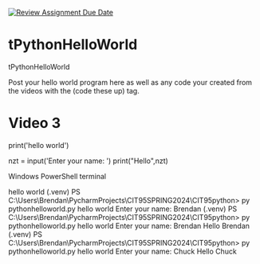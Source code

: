 [![Review Assignment Due Date](https://classroom.github.com/assets/deadline-readme-button-24ddc0f5d75046c5622901739e7c5dd533143b0c8e959d652212380cedb1ea36.svg)](https://classroom.github.com/a/yh68FUSU)
# tPythonHelloWorld
tPythonHelloWorld

Post your hello world program here as well as any code your created from the videos with the (code these up) tag.

# Video 3
print('hello world')

nzt = input('Enter your name: ')
print("Hello",nzt)

Windows PowerShell terminal

hello world
(.venv) PS C:\Users\Brendan\PycharmProjects\CIT95SPRING2024\CIT95python> py pythonhelloworld.py
hello world
Enter your name: Brendan
(.venv) PS C:\Users\Brendan\PycharmProjects\CIT95SPRING2024\CIT95python> py pythonhelloworld.py
hello world
Enter your name: Brendan
Hello Brendan
(.venv) PS C:\Users\Brendan\PycharmProjects\CIT95SPRING2024\CIT95python> py pythonhelloworld.py
hello world
Enter your name: Chuck
Hello Chuck
